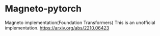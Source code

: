 # Magneto-pytorch
Magneto implementation(Foundation Transformers) This is an unofficial implementation. https://arxiv.org/abs/2210.06423
